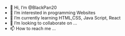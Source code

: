 - 👋 Hi, I’m @BlackPan20
- 👀 I’m interested in programming Websites 
- 🌱 I’m currently learning HTML,CSS, Java Script, React 
- 💞️ I’m looking to collaborate on ...
- 📫 How to reach me ...

<!---
BlackPan20/BlackPan20 is a ✨ special ✨ repository because its `README.md` (this file) appears on your GitHub profile.
You can click the Preview link to take a look at your changes.
--->
